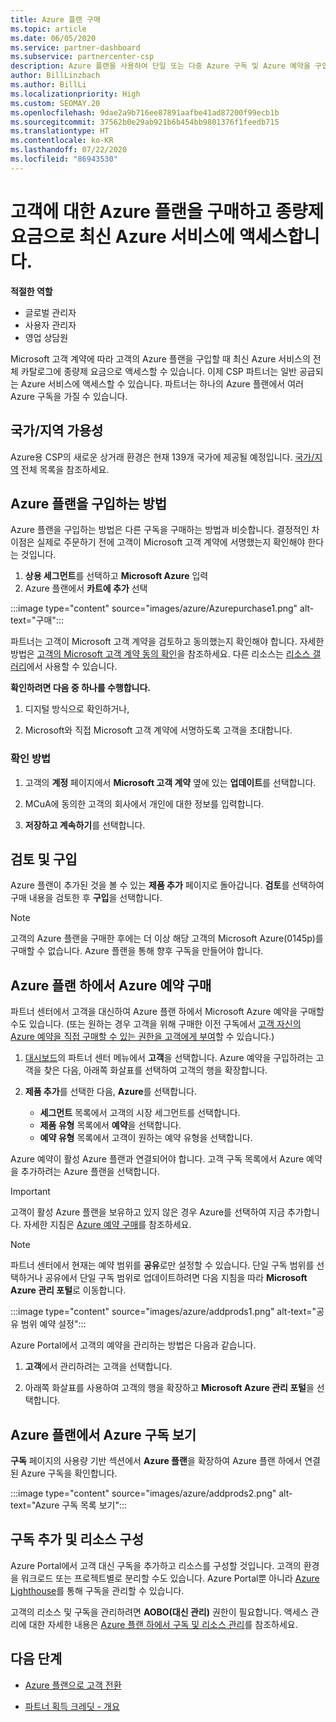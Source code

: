 ```yaml
---
title: Azure 플랜 구매
ms.topic: article
ms.date: 06/05/2020
ms.service: partner-dashboard
ms.subservice: partnercenter-csp
description: Azure 플랜을 사용하여 단일 또는 다중 Azure 구독 및 Azure 예약을 구입하고, 리소스를 구성하고, 구독을 보거나 추가하는 방법에 대해 알아보세요.
author: BillLinzbach
ms.author: BillLi
ms.localizationpriority: High
ms.custom: SEOMAY.20
ms.openlocfilehash: 9dae2a9b716ee87891aafbe41ad87200f99ecb1b
ms.sourcegitcommit: 37562b0e29ab921b6b454bb9801376f1feedb715
ms.translationtype: HT
ms.contentlocale: ko-KR
ms.lasthandoff: 07/22/2020
ms.locfileid: "86943530"
---
```

# <a name="purchase-the-azure-plan-for-customers--access-the-latest-azure-services-at-pay-as-you-go-rates"></a>고객에 대한 Azure 플랜을 구매하고 종량제 요금으로 최신 Azure 서비스에 액세스합니다.

**적절한 역할**
- 글로벌 관리자
- 사용자 관리자
- 영업 상담원

Microsoft 고객 계약에 따라 고객의 Azure 플랜을 구입할 때 최신 Azure 서비스의 전체 카탈로그에 종량제 요금으로 액세스할 수 있습니다. 이제 CSP 파트너는 일반 공급되는 Azure 서비스에 액세스할 수 있습니다. 파트너는 하나의 Azure 플랜에서 여러 Azure 구독을 가질 수 있습니다. 

## <a name="countryregion-availability"></a>국가/지역 가용성
Azure용 CSP의 새로운 상거래 환경은 현재 139개 국가에 제공될 예정입니다. [국가/지역](https://query.prod.cms.rt.microsoft.com/cms/api/am/binary/RE3QN0x) 전체 목록을 참조하세요. 

## <a name="how-to-purchase-azure-plan"></a>Azure 플랜을 구입하는 방법

Azure 플랜을 구입하는 방법은 다른 구독을 구매하는 방법과 비슷합니다. 결정적인 차이점은 실제로 주문하기 전에 고객이 Microsoft 고객 계약에 서명했는지 확인해야 한다는 것입니다.

1. **상용 세그먼트**를 선택하고 **Microsoft Azure** 입력 
2. Azure 플랜에서 **카트에 추가** 선택

:::image type="content" source="images/azure/Azurepurchase1.png" alt-text="구매":::

파트너는 고객이 Microsoft 고객 계약을 검토하고 동의했는지 확인해야 합니다. 자세한 방법은 [고객의 Microsoft 고객 계약 동의 확인](confirm-customer-agreement.md)을 참조하세요. 다른 리소스는 [리소스 갤러리](https://partner.microsoft.com/resources/collection/Microsoft-Customer-Agreement-in-the-CSP-program#/)에서 사용할 수 있습니다.

**확인하려면 다음 중 하나를 수행합니다.** 

1. 디지털 방식으로 확인하거나,

2. Microsoft와 직접 Microsoft 고객 계약에 서명하도록 고객을 초대합니다. 

### <a name="to-confirm"></a>확인 방법 

1. 고객의 **계정** 페이지에서 **Microsoft 고객 계약** 옆에 있는 **업데이트**를 선택합니다.  

2. MCuA에 동의한 고객의 회사에서 개인에 대한 정보를 입력합니다.

3. **저장하고 계속하기**를 선택합니다.  

## <a name="review-and-buy"></a>검토 및 구입

Azure 플랜이 추가된 것을 볼 수 있는 **제품 추가** 페이지로 돌아갑니다. **검토**를 선택하여 구매 내용을 검토한 후 **구입**을 선택합니다. 

>[!Note]
>고객의 Azure 플랜을 구매한 후에는 더 이상 해당 고객의 Microsoft Azure(0145p)를 구매할 수 없습니다. Azure 플랜을 통해 향후 구독을 만들어야 합니다.

## <a name="purchase-azure-reservations-under-the-azure-plan"></a>Azure 플랜 하에서 Azure 예약 구매 
  
파트너 센터에서 고객을 대신하여 Azure 플랜 하에서 Microsoft Azure 예약을 구매할 수도 있습니다. (또는 원하는 경우 고객을 위해 구매한 이전 구독에서 [고객 자신의 Azure 예약을 직접 구매할 수 있는 권한을 고객에게 부여](give-customers-permission.md)할 수 있습니다.)

1. [대시보드](https://partner.microsoft.com/dashboard/)의 파트너 센터 메뉴에서 **고객**을 선택합니다. Azure 예약을 구입하려는 고객을 찾은 다음, 아래쪽 화살표를 선택하여 고객의 행을 확장합니다.

2. **제품 추가**를 선택한 다음, **Azure**를 선택합니다. 

   - **세그먼트** 목록에서 고객의 시장 세그먼트를 선택합니다.
   - **제품 유형** 목록에서 **예약**을 선택합니다.
   - **예약 유형** 목록에서 고객이 원하는 예약 유형을 선택합니다.

Azure 예약이 활성 Azure 플랜과 연결되어야 합니다. 고객 구독 목록에서 Azure 예약을 추가하려는 Azure 플랜을 선택합니다. 

>[!Important] 
>고객이 활성 Azure 플랜을 보유하고 있지 않은 경우 Azure를 선택하여 지금 추가합니다. 자세한 지침은 [Azure 예약 구매](azure-reservations-buying.md#purchase-azure-reservations)를 참조하세요.

>[!Note]
>파트너 센터에서 현재는 예약 범위를 **공유**로만 설정할 수 있습니다. 단일 구독 범위를 선택하거나 공유에서 단일 구독 범위로 업데이트하려면 다음 지침을 따라 **Microsoft Azure 관리 포털**로 이동합니다. 

:::image type="content" source="images/azure/addprods1.png" alt-text="공유 범위 예약 설정":::

Azure Portal에서 고객의 예약을 관리하는 방법은 다음과 같습니다. 

1. **고객**에서 관리하려는 고객을 선택합니다. 

2. 아래쪽 화살표를 사용하여 고객의 행을 확장하고 **Microsoft Azure 관리 포털**을 선택합니다.  
 
## <a name="view-azure-subscriptions-under-the-azure-plan"></a>Azure 플랜에서 Azure 구독 보기

**구독** 페이지의 사용량 기반 섹션에서 **Azure 플랜**을 확장하여 Azure 플랜 하에서 연결된 Azure 구독을 확인합니다.

:::image type="content" source="images/azure/addprods2.png" alt-text="Azure 구독 목록 보기"::: 


## <a name="add-subscriptions-and-configure-resources"></a>구독 추가 및 리소스 구성

Azure Portal에서 고객 대신 구독을 추가하고 리소스를 구성할 것입니다. 고객의 환경을 워크로드 또는 프로젝트별로 분리할 수도 있습니다. Azure Portal뿐 아니라 [Azure Lighthouse](https://azure.microsoft.com/services/azure-lighthouse/)를 통해 구독을 관리할 수 있습니다. 

고객의 리소스 및 구독을 관리하려면 **AOBO(대신 관리)** 권한이 필요합니다. 액세스 관리에 대한 자세한 내용은 [Azure 플랜 하에서 구독 및 리소스 관리](azure-plan-manage.md)를 참조하세요.

## <a name="next-steps"></a>다음 단계

- [Azure 플랜으로 고객 전환](azure-plan-transition.md)

- [파트너 획득 크레딧 - 개요](partner-earned-credit.md)
